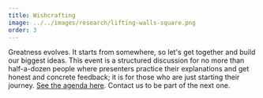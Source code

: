 ```yaml
---
title: Wishcrafting
image: ../../images/research/lifting-walls-square.png
order: 3
---
```


Greatness evolves. It starts from somewhere, so let's get together and build our
biggest ideas. This event is a structured discussion for no more than
half-a-dozen people where presenters practice their explanations and get honest
and concrete feedback; it is for those who are just starting their journey.
[See the agenda here](/wishcrafting). Contact us to be part of the next one.
